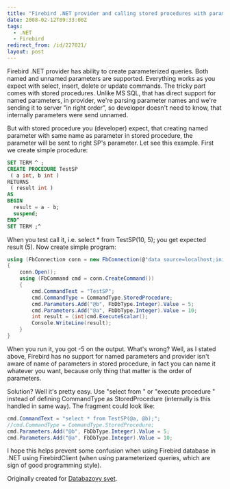 ```yaml
---
title: "Firebird .NET provider and calling stored procedures with parameters"
date: 2008-02-12T09:33:00Z
tags:
  - .NET
  - Firebird
redirect_from: /id/227021/
layout: post
---
```

Firebird .NET provider has ability to create parameterized queries. Both named and unnamed parameters are supported. Everything works as you expect with select, insert, delete or update commands. The tricky part comes with stored procedures. Unlike MS SQL, that has direct support for named parameters, in provider, we're parsing parameter names and we're sending it to server "in right order”, so developer doesn't need to know, that internally parameters were send unnamed.

But with stored procedure you (developer) expect, that creating named parameter with same name as parameter in stored procedure, the parameter will be sent to right SP's parameter. Let see this example. First we create simple procedure:

```sql
SET TERM ^ ;
CREATE PROCEDURE TestSP
 ( a int, b int )
RETURNS
 ( result int )
AS
BEGIN
  result = a - b;
  suspend;
END^
SET TERM ;^
```

When you test call it, i.e. select * from TestSP(10, 5); you get expected result (5). Now create simple program:

```csharp
using (FbConnection conn = new FbConnection(@"data source=localhost;initial catalog=ucime;user id=SYSDBA;password=masterkey"))
{
    conn.Open();
    using (FbCommand cmd = conn.CreateCommand())
    {
        cmd.CommandText = "TestSP";
        cmd.CommandType = CommandType.StoredProcedure;
        cmd.Parameters.Add("@b", FbDbType.Integer).Value = 5;
        cmd.Parameters.Add("@a", FbDbType.Integer).Value = 10;
        int result = (int)cmd.ExecuteScalar();
        Console.WriteLine(result);
    }
}
```

When you run it, you got -5 on the output. What's wrong? Well, as I stated above, Firebird has no support for named parameters and provider isn't aware of name of parameters in stored procedure, in fact you can name it whatever you want, because only thing that matter is the order of parameters.

Solution? Well it's pretty easy. Use "select <column> from <stored procedure>" or "execute procedure <stored procedure>" instead of defining CommandType as StoredProcedure (internally is this handled in same way). The fragment could look like:

```csharp
cmd.CommandText = "select * from TestSP(@a, @b);";
//cmd.CommandType = CommandType.StoredProcedure;
cmd.Parameters.Add("@b", FbDbType.Integer).Value = 5;
cmd.Parameters.Add("@a", FbDbType.Integer).Value = 10;
```

I hope this helps prevent some confusion when using Firebird database in .NET using FirebirdClient (when using parameterized queries, which are sign of good programming style).

Originally created for [Databazovy svet][1].

[1]: http://www.dbsvet.cz/